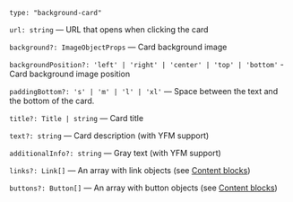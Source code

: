 `type: "background-card"`

`url: string` — URL that opens when clicking the card

`background?: ImageObjectProps` — Card background image

`backgroundPosition?: 'left' | 'right' | 'center' | 'top' | 'bottom'` - Card background image position

`paddingBottom?: 's' | 'm' | 'l' | 'xl'` — Space between the text and the bottom of the card.

`title?: Title | string` — Card title

`text?: string` — Card description (with YFM support)

`additionalInfo?: string` — Gray text (with YFM support)

`links?: Link[]` — An array with link objects (see [Content blocks](?path=/docs/documentation-types--docs))

`buttons?: Button[]` — An array with button objects (see [Content blocks](?path=/docs/documentation-types--docs))
